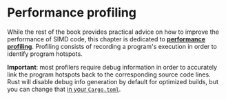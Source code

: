 # Performance profiling

While the rest of the book provides practical advice on how to improve the performance
of SIMD code, this chapter is dedicated to [**performance profiling**][profiling].
Profiling consists of recording a program's execution in order to identify program
hotspots.

**Important**: most profilers require debug information in order to accurately
link the program hotspots back to the corresponding source code lines. Rust will
disable debug info generation by default for optimized builds, but you can change
that [in your `Cargo.toml`][cargo-ref].

[profiling]: https://en.wikipedia.org/wiki/Profiling_(computer_programming)
[cargo-ref]: https://doc.rust-lang.org/cargo/reference/manifest.html#the-profile-sections
